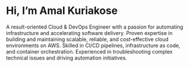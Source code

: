 # Hi, I’m Amal Kuriakose

A result-oriented Cloud & DevOps Engineer with a passion for automating infrastructure and accelerating software delivery. Proven expertise in building and maintaining scalable, reliable, and cost-effective cloud environments on AWS. Skilled in CI/CD pipelines, infrastructure as code, and container orchestration. Experienced in troubleshooting complex technical issues and driving automation initiatives.
